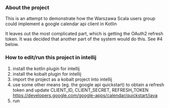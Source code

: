 ### About the project

This is an attempt to demonstrate how the Warszawa Scala users group could implement a google calendar api
client in Kotlin

It leaves out the most complicated part, which is getting the OAuth2 refresh token.  It was decided that another
part of the system would do this.  See #4 below.

### How to edit/run this project in intellij

1. install the kotlin plugin for intellij
2. install the kobalt plugin for intellij
3. import the project as a kobalt project into intellij
4. use some other means (eg. the google api quickstart) to obtain a refresh token and update CLIENT_ID, CLIENT_SECRET, REFRESH_TOKEN
    https://developers.google.com/google-apps/calendar/quickstart/java
5. run
